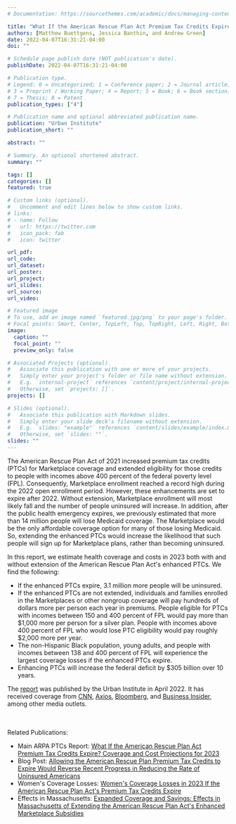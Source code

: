 ```yaml
---
# Documentation: https://sourcethemes.com/academic/docs/managing-content/

title: "What If the American Rescue Plan Act Premium Tax Credits Expire? Coverage and Cost Projections for 2023"
authors: [Matthew Buettgens, Jessica Banthin, and Andrew Green]
date: 2022-04-07T16:31:21-04:00
doi: ""

# Schedule page publish date (NOT publication's date).
publishDate: 2022-04-07T16:31:21-04:00

# Publication type.
# Legend: 0 = Uncategorized; 1 = Conference paper; 2 = Journal article;
# 3 = Preprint / Working Paper; 4 = Report; 5 = Book; 6 = Book section;
# 7 = Thesis; 8 = Patent
publication_types: ["4"]

# Publication name and optional abbreviated publication name.
publication: "Urban Institute"
publication_short: ""

abstract: ""

# Summary. An optional shortened abstract.
summary: ""

tags: []
categories: []
featured: true

# Custom links (optional).
#   Uncomment and edit lines below to show custom links.
# links:
# - name: Follow
#   url: https://twitter.com
#   icon_pack: fab
#   icon: twitter

url_pdf:
url_code:
url_dataset:
url_poster:
url_project:
url_slides:
url_source:
url_video:

# Featured image
# To use, add an image named `featured.jpg/png` to your page's folder. 
# Focal points: Smart, Center, TopLeft, Top, TopRight, Left, Right, BottomLeft, Bottom, BottomRight.
image:
  caption: ""
  focal_point: ""
  preview_only: false

# Associated Projects (optional).
#   Associate this publication with one or more of your projects.
#   Simply enter your project's folder or file name without extension.
#   E.g. `internal-project` references `content/project/internal-project/index.md`.
#   Otherwise, set `projects: []`.
projects: []

# Slides (optional).
#   Associate this publication with Markdown slides.
#   Simply enter your slide deck's filename without extension.
#   E.g. `slides: "example"` references `content/slides/example/index.md`.
#   Otherwise, set `slides: ""`.
slides: ""
---
```

The American Rescue Plan Act of 2021 increased premium tax credits (PTCs) for Marketplace coverage and extended eligibility for those credits to people with incomes above 400 percent of the federal poverty level (FPL). Consequently, Marketplace enrollment reached a record high during the 2022 open enrollment period. However, these enhancements are set to expire after 2022. Without extension, Marketplace enrollment will most likely fall and the number of people uninsured will increase. In addition, after the public health emergency expires, we previously estimated that more than 14 million people will lose Medicaid coverage. The Marketplace would be the only affordable coverage option for many of those losing Medicaid. So, extending the enhanced PTCs would increase the likelihood that such people will sign up for Marketplace plans, rather than becoming uninsured.

In this report, we estimate health coverage and costs in 2023 both with and without extension of the American Rescue Plan Act's enhanced PTCs. We find the following:

- If the enhanced PTCs expire, 3.1 million more people will be uninsured.
- If the enhanced PTCs are not extended, individuals and families enrolled in the Marketplaces or other nongroup coverage will pay hundreds of dollars more per person each year in premiums. People eligible for PTCs with incomes between 150 and 400 percent of FPL would pay more than \$1,000 more per person for a silver plan. People with incomes above 400 percent of FPL who would lose PTC eligibility would pay roughly \$2,000 more per year.
- The non-Hispanic Black population, young adults, and people with incomes between 138 and 400 percent of FPL will experience the largest coverage losses if the enhanced PTCs expire.
- Enhancing PTCs will increase the federal deficit by $305 billion over 10 years.


The [report](https://www.urban.org/research/publication/what-if-american-rescue-plan-act-premium-tax-credits-expire) was published by the Urban Institute in April 2022. It has received coverage from [CNN](https://edition.cnn.com/2022/07/14/politics/joe-manchin-wont-support-climate-or-tax-provisions/index.html), [Axios](https://www.axios.com/affordable-care-act-health-insurance-democrats-61487682-7fa2-4cb6-8f32-f7b667ca439d.html), [Bloomberg](https://www.bloomberg.com/opinion/articles/2022-06-30/end-of-covid-era-medicaid-aca-subsidies-could-create-a-health-insurance-crisis), and [Business Insider](https://www.businessinsider.com/democrats-obamacare-manchin-midterm-elections-health-insurance-bills-2022-5), among other media outlets.

<br/>
<br/>
Related Publications:

- Main ARPA PTCs Report: [What If the American Rescue Plan Act Premium Tax Credits Expire? Coverage and Cost Projections for 2023](https://www.urban.org/research/publication/what-if-american-rescue-plan-act-premium-tax-credits-expire)
- Blog Post: [Allowing the American Rescue Plan Premium Tax Credits to Expire Would Reverse Recent Progress in Reducing the Rate of Uninsured Americans](https://www.urban.org/urban-wire/allowing-american-rescue-plan-premium-tax-credits-expire-would-reverse-recent-progress)
- Women's Coverage Losses: [Women's Coverage Losses in 2023 If the American Rescue Plan Act's Premium Tax Credits Expire](https://www.urban.org/research/publication/womens-coverage-losses-2023-if-american-rescue-plan-acts-premium-tax-credits)
- Effects in Massachusetts: [Expanded Coverage and Savings: Effects in Massachusetts of Extending the American Rescue Plan Act's Enhanced Marketplace Subsidies](https://www.urban.org/research/publication/expanded-coverage-and-savings-effects-massachusetts-extending-american-rescue)